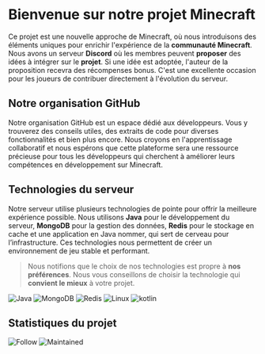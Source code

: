 # Bienvenue sur notre projet Minecraft

Ce projet est une nouvelle approche de Minecraft, où nous introduisons des éléments uniques pour enrichir l'expérience de la **communauté Minecraft**. Nous avons un serveur **Discord** où les membres peuvent **proposer** des idées à intégrer sur le **projet**. Si une idée est adoptée, l'auteur de la proposition recevra des récompenses bonus. C'est une excellente occasion pour les joueurs de contribuer directement à l'évolution du serveur.

## Notre organisation GitHub

Notre organisation GitHub est un espace dédié aux développeurs. Vous y trouverez des conseils utiles, des extraits de code pour diverses fonctionnalités et bien plus encore. Nous croyons en l'apprentissage collaboratif et nous espérons que cette plateforme sera une ressource précieuse pour tous les développeurs qui cherchent à améliorer leurs compétences en développement sur Minecraft.

## Technologies du serveur

Notre serveur utilise plusieurs technologies de pointe pour offrir la meilleure expérience possible. Nous utilisons **Java** pour le développement du serveur, **MongoDB** pour la gestion des données, **Redis** pour le stockage en cache et une application en Java nommer, qui sert de cerveau pour l’infrastructure. Ces technologies nous permettent de créer un environnement de jeu stable et performant.
 
> Nous notifions que le choix de nos technologies est propre à **nos préférences**. Nous vous conseillons de choisir la technologie qui **convient le mieux** à votre projet.

![Java](https://img.shields.io/badge/Java-ED8B00?style=for-the-badge&logo=openjdk&logoColor=white)
![MongoDB](https://img.shields.io/badge/MongoDB-4EA94B?style=for-the-badge&logo=mongodb&logoColor=white)
![Redis](https://img.shields.io/badge/redis-%23DD0031.svg?&style=for-the-badge&logo=redis&logoColor=white)
![Linux](https://img.shields.io/badge/Linux-FCC624?style=for-the-badge&logo=linux&logoColor=black)
![kotlin](https://img.shields.io/badge/Kotlin-0095D5?&style=for-the-badge&logo=kotlin&logoColor=white)
## Statistiques du projet

![Follow](https://img.shields.io/github/followers/WarauServ.svg?style=social&label=Follow&maxAge=2592000)
![Maintained](https://img.shields.io/badge/Maintained%3F-yes-green.svg)

